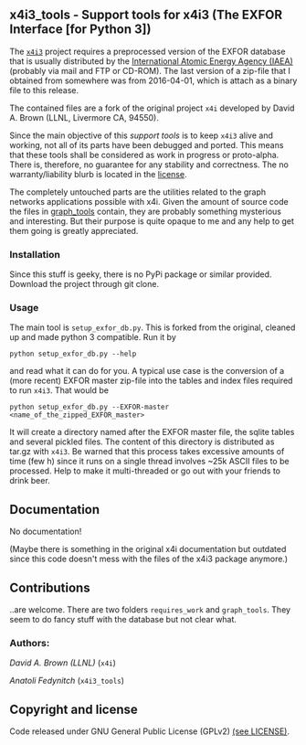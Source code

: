 ## x4i3_tools - Support tools for x4i3 (The EXFOR Interface [for Python 3])

The [`x4i3`](https://github.com/afedynitch/x4i3) project requires a preprocessed version of the EXFOR database that is usually distributed by the [International Atomic Energy Agency (IAEA)](https://www-nds.iaea.org/nrdc/) (probably via mail and FTP or CD-ROM). The last version of a zip-file that I obtained from somewhere was from 2016-04-01, which is attach as a binary file to this release.

The contained files are a fork of the original project `x4i` developed by David A. Brown (LLNL, Livermore CA, 94550).

Since the main objective of this *support tools* is to keep `x4i3` alive and working, not all of its parts have been debugged and ported. This means that these tools shall be considered as work in progress or proto-alpha. There is, therefore, no guarantee for any stability and correctness. The no warranty/liability blurb is located in the [license](LICENCE).

The completely untouched parts are the utilities related to the graph networks applications possible with x4i. Given the amount of source code the files in [graph_tools](graph_tools) contain, they are probably something mysterious and interesting. But their purpose is quite opaque to me and any help to get them going is greatly appreciated.

### Installation

Since this stuff is geeky, there is no PyPi package or similar provided. Download the project through git clone.

### Usage

The main tool is `setup_exfor_db.py`. This is forked from the original, cleaned up and made python 3 compatible. Run it by

    python setup_exfor_db.py --help

and read what it can do for you. A typical use case is the conversion of a (more recent) EXFOR master zip-file into the tables and index files required to run `x4i3`. That would be

    python setup_exfor_db.py --EXFOR-master <name_of_the_zipped_EXFOR_master>

It will create a directory named after the EXFOR master file, the sqlite tables and several pickled files. The content of this directory is distributed as tar.gz with `x4i3`. Be warned that this process takes excessive amounts of time (few h) since it runs on a single thread involves ~25k ASCII files to be processed. Help to make it multi-threaded or go out with your friends to drink beer.

## Documentation

No documentation!

(Maybe there is something in the original x4i documentation but outdated since this code doesn't mess with the files of the x4i3 package anymore.)

## Contributions

..are welcome. There are two folders `requires_work` and `graph_tools`. They seem to do fancy stuff with the database but not clear what. 

### Authors:

*David A. Brown (LLNL)* (`x4i`)

*Anatoli Fedynitch* (`x4i3_tools`)

## Copyright and license

Code released under GNU General Public License (GPLv2) [(see LICENSE)](LICENSE.txt).
